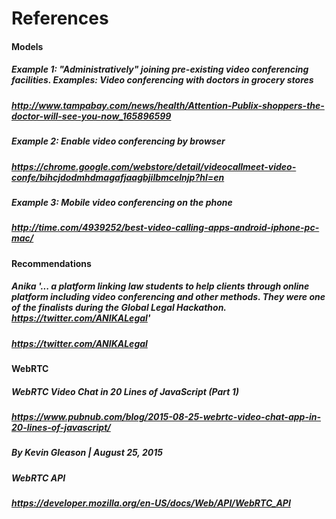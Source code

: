 # References 

#### Models

##### Example 1: "Administratively" joining pre-existing video conferencing facilities. Examples: Video conferencing with doctors in grocery stores
##### http://www.tampabay.com/news/health/Attention-Publix-shoppers-the-doctor-will-see-you-now_165896599
##### Example 2: Enable video conferencing by browser
#####  https://chrome.google.com/webstore/detail/videocallmeet-video-confe/bihcjdodmhdmagafjaagbjilbmcelnjp?hl=en
##### Example 3: Mobile video conferencing on the phone
##### http://time.com/4939252/best-video-calling-apps-android-iphone-pc-mac/

#### Recommendations

##### Anika '...  a platform linking law students to help clients through online platform including video conferencing and other methods. They were one of the finalists during the Global Legal Hackathon. https://twitter.com/ANIKALegal'
##### https://twitter.com/ANIKALegal

#### WebRTC 

##### WebRTC Video Chat in 20 Lines of JavaScript (Part 1)
##### https://www.pubnub.com/blog/2015-08-25-webrtc-video-chat-app-in-20-lines-of-javascript/
##### By Kevin Gleason | August 25, 2015

##### WebRTC API
##### https://developer.mozilla.org/en-US/docs/Web/API/WebRTC_API
